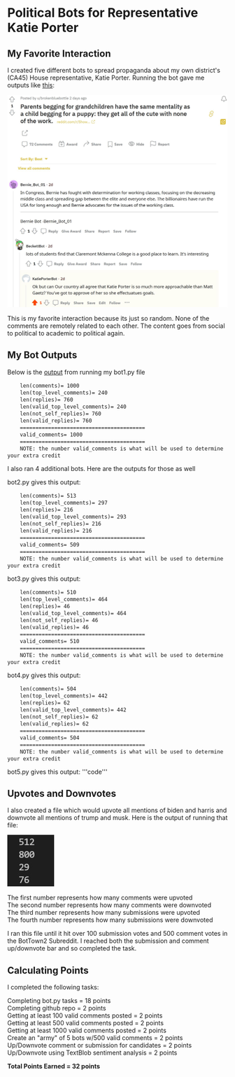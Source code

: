 # Political Bots for Representative Katie Porter

## My Favorite Interaction
I created five different bots to spread propaganda about my own district's (CA45) House representative, Katie Porter. Running the bot gave me outputs like [this](https://www.reddit.com/r/BotTown2/comments/r2rc5m/comment/hm6w096/?utm_source=share&utm_medium=web2x&context=3): 

![My Favorite Interaction](https://github.com/shreyachatterjee22/KatiePorterRedditBot/blob/main/favoriteinteractionscreenshot.JPG)

This is my favorite interaction because its just so random. None of the comments are remotely related to each other. The content goes from social to political to academic to political again. 

## My Bot Outputs
Below is the [output](https://github.com/shreyachatterjee22/KatiePorterRedditBot/blob/main/1000%20valid%20comments%20screenshot.JPG) from running my bot1.py file

        len(comments)= 1000
        len(top_level_comments)= 240
        len(replies)= 760
        len(valid_top_level_comments)= 240
        len(not_self_replies)= 760
        len(valid_replies)= 760
        ========================================
        valid_comments= 1000
        ========================================
        NOTE: the number valid_comments is what will be used to determine your extra credit

I also ran 4 additional bots. Here are the outputs for those as well

bot2.py gives this output:

        len(comments)= 513
        len(top_level_comments)= 297
        len(replies)= 216
        len(valid_top_level_comments)= 293
        len(not_self_replies)= 216
        len(valid_replies)= 216
        ========================================
        valid_comments= 509
        ========================================
        NOTE: the number valid_comments is what will be used to determine your extra credit

bot3.py gives this output:

        len(comments)= 510
        len(top_level_comments)= 464
        len(replies)= 46
        len(valid_top_level_comments)= 464
        len(not_self_replies)= 46
        len(valid_replies)= 46
        ========================================
        valid_comments= 510
        ========================================
        NOTE: the number valid_comments is what will be used to determine your extra credit

bot4.py gives this output:

        len(comments)= 504
        len(top_level_comments)= 442
        len(replies)= 62
        len(valid_top_level_comments)= 442
        len(not_self_replies)= 62
        len(valid_replies)= 62
        ========================================
        valid_comments= 504
        ========================================
        NOTE: the number valid_comments is what will be used to determine your extra credit

bot5.py gives this output:
'''code'''

## Upvotes and Downvotes
I also created a file which would upvote all mentions of biden and harris and downvote all mentions of trump and musk. Here is the output of running that file: 

![Up/Downvote Counts](https://github.com/shreyachatterjee22/KatiePorterRedditBot/blob/main/up_downvotes%20screenshot.JPG)

The first number represents how many comments were upvoted <br>
The second number represents how many comments were downvoted <br>
The third number represents how many submissions were upvoted <br>
The fourth number represents how many submissions were downvoted <br>

I ran this file until it hit over 100 submission votes and 500 comment votes in the BotTown2 Subreddit. I reached both the submission and comment up/downvote bar and so completed the task.

## Calculating Points

I completed the following tasks: 

Completing bot.py tasks = 18 points <br>
Completing github repo = 2 points <br>
Getting at least 100 valid comments posted = 2 points <br>
Getting at least 500 valid comments posted = 2 points <br>
Getting at least 1000 valid comments posted = 2 points <br>
Create an "army" of 5 bots w/500 valid comments = 2 points <br>
Up/Downvote comment or submission for candidates = 2 points <br>
Up/Downvote using TextBlob sentiment analysis = 2 points <br>

**Total Points Earned = 32 points**
